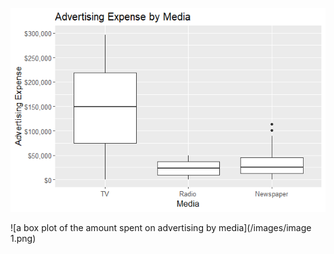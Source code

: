 
![a box plot of the amount spent on advertising by media](/images/1.png)


![a box plot of the amount spent on advertising by media](/images/image 1.png)
